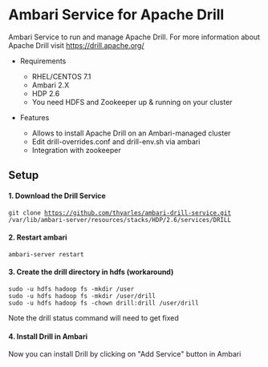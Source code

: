 # Ambari Service for Apache Drill

Ambari Service to run and manage Apache Drill. For more information about Apache Drill visit <a href>https://drill.apache.org/</a>

* Requirements
  - RHEL/CENTOS 7.1
  - Ambari 2.X
  - HDP 2.6
  - You need HDFS and Zookeeper up & running on your cluster
    
* Features
  - Allows to install Apache Drill on an Ambari-managed cluster <br>
  - Edit drill-overrides.conf and drill-env.sh via ambari <br>
  - Integration with zookeeper <br>

## Setup

#### 1. Download the Drill Service

<code>git clone https://github.com/thyarles/ambari-drill-service.git /var/lib/ambari-server/resources/stacks/HDP/2.6/services/DRILL</code>

#### 2. Restart ambari

<code>ambari-server restart</code>

#### 3. Create the drill directory in hdfs (workaround)

```
sudo -u hdfs hadoop fs -mkdir /user
sudo -u hdfs hadoop fs -mkdir /user/drill
sudo -u hdfs hadoop fs -chown drill:drill /user/drill
```

Note the drill status command will need to get fixed

#### 4. Install Drill in Ambari

Now you can install Drill by clicking on "Add Service" button in Ambari
